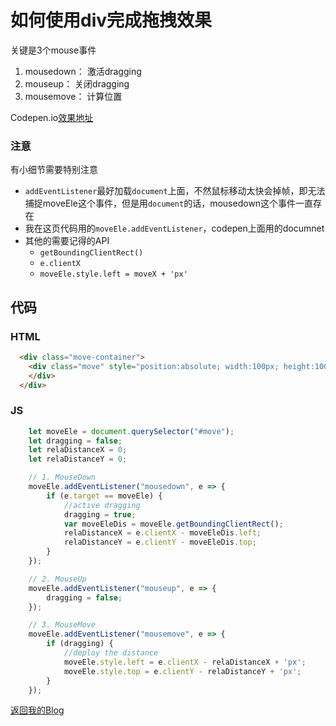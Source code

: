 # 如何使用div完成拖拽效果
关键是3个mouse事件
1. mousedown： 激活dragging
2. mouseup： 关闭dragging
3. mousemove： 计算位置

Codepen.io[效果地址](https://codepen.io/law-chain-hot/pen/NWqNXPP?editors=1010)

### 注意
有小细节需要特别注意
- `addEventListener`最好加载`document`上面，不然鼠标移动太快会掉帧，即无法捕捉moveEle这个事件，但是用`document`的话，mousedown这个事件一直存在
- 我在这页代码用的`moveEle.addEventListener`，codepen上面用的documnet
- 其他的需要记得的API
  - `getBoundingClientRect()`
  - `e.clientX`
  - `moveEle.style.left = moveX + 'px'`


## 代码

### HTML
```html
  <div class="move-container">
    <div class="move" style="position:absolute; width:100px; height:100px; background:gold">
    </div>
  </div>
```

### JS
```js
    let moveEle = document.querySelector("#move");
    let dragging = false;
    let relaDistanceX = 0;
    let relaDistanceY = 0;

    // 1. MouseDown
    moveEle.addEventListener("mousedown", e => {
        if (e.target == moveEle) {
            //active dragging
            dragging = true;
            var moveEleDis = moveEle.getBoundingClientRect();
            relaDistanceX = e.clientX - moveEleDis.left;
            relaDistanceY = e.clientY - moveEleDis.top;
        }
    });

    // 2. MouseUp
    moveEle.addEventListener("mouseup", e => {
        dragging = false;
    });

    // 3. MouseMove
    moveEle.addEventListener("mousemove", e => {
        if (dragging) {
            //deploy the distance
            moveEle.style.left = e.clientX - relaDistanceX + 'px';
            moveEle.style.top = e.clientY - relaDistanceY + 'px';
        }
    });
```



[返回我的Blog](https://github.com/law-chain-hot/Blog)  

